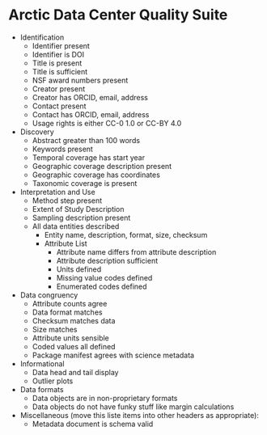 # Arctic Data Center Quality Suite

- Identification
    - Identifier present
    - Identifier is DOI
    - Title is present
    - Title is sufficient
    - NSF award numbers present
    - Creator present
    - Creator has ORCID, email, address
    - Contact present
    - Contact has ORCID, email, address
    - Usage rights is either CC-0 1.0 or CC-BY 4.0
- Discovery
    - Abstract greater than 100 words
    - Keywords present
    - Temporal coverage has start year
    - Geographic coverage description present
    - Geographic coverage has coordinates
    - Taxonomic coverage is present
- Interpretation and Use
    - Method step present
    - Extent of Study Description
    - Sampling description present
    - All data entities described
        - Entity name, description, format, size, checksum
        - Attribute List
            - Attribute name differs from attribute description
            - Attribute description sufficient
            - Units defined
            - Missing value codes defined
            - Enumerated codes defined
- Data congruency
    - Attribute counts agree
    - Data format matches
    - Checksum matches data
    - Size matches
    - Attribute units sensible
    - Coded values all defined
    - Package manifest agrees with science metadata
- Informational
    - Data head and tail display
    - Outlier plots
- Data formats
  - Data objects are in non-proprietary formats
  - Data objects do not have funky stuff like margin calculations
- Miscellaneous (move this liste items into other headers as appropriate):
  - Metadata document is schema valid
